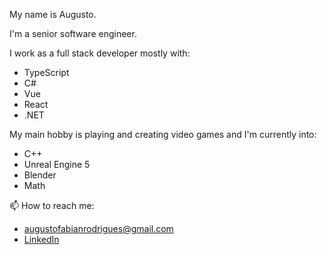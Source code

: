 My name is Augusto.

I'm a senior software engineer.

I work as a full stack developer mostly with:

- TypeScript
- C#
- Vue
- React
- .NET

My main hobby is playing and creating video games and I'm currently into:

- C++
- Unreal Engine 5
- Blender
- Math

📫 How to reach me:
  - augustofabianrodrigues@gmail.com
  - [LinkedIn](https://www.linkedin.com/in/augusto-fabian-rodrigues)
